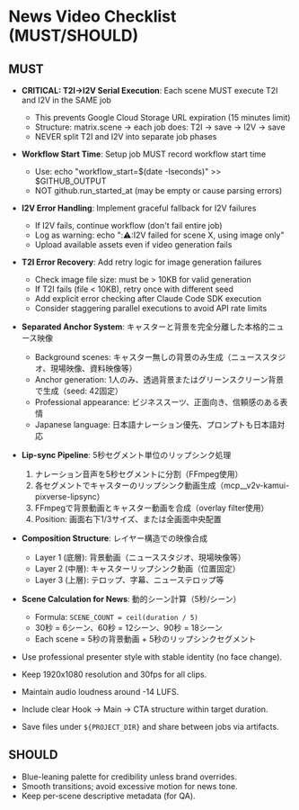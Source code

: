 # News Video Checklist (MUST/SHOULD)

## MUST
- **CRITICAL: T2I→I2V Serial Execution**: Each scene MUST execute T2I and I2V in the SAME job
  - This prevents Google Cloud Storage URL expiration (15 minutes limit)
  - Structure: matrix.scene → each job does: T2I → save → I2V → save
  - NEVER split T2I and I2V into separate job phases
- **Workflow Start Time**: Setup job MUST record workflow start time
  - Use: echo "workflow_start=$(date -Iseconds)" >> $GITHUB_OUTPUT
  - NOT github.run_started_at (may be empty or cause parsing errors)
- **I2V Error Handling**: Implement graceful fallback for I2V failures
  - If I2V fails, continue workflow (don't fail entire job)
  - Log as warning: echo "::warning::I2V failed for scene X, using image only"
  - Upload available assets even if video generation fails
- **T2I Error Recovery**: Add retry logic for image generation failures
  - Check image file size: must be > 10KB for valid generation
  - If T2I fails (file < 10KB), retry once with different seed
  - Add explicit error checking after Claude Code SDK execution
  - Consider staggering parallel executions to avoid API rate limits
- **Separated Anchor System**: キャスターと背景を完全分離した本格的ニュース映像
  - Background scenes: キャスター無しの背景のみ生成（ニューススタジオ、現場映像、資料映像等）
  - Anchor generation: 1人のみ、透過背景またはグリーンスクリーン背景で生成（seed: 42固定）
  - Professional appearance: ビジネススーツ、正面向き、信頼感のある表情
  - Japanese language: 日本語ナレーション優先、プロンプトも日本語対応

- **Lip-sync Pipeline**: 5秒セグメント単位のリップシンク処理
  1. ナレーション音声を5秒セグメントに分割（FFmpeg使用）
  2. 各セグメントでキャスターのリップシンク動画生成（mcp__v2v-kamui-pixverse-lipsync）
  3. FFmpegで背景動画とキャスター動画を合成（overlay filter使用）
  4. Position: 画面右下1/3サイズ、または全画面中央配置
  
- **Composition Structure**: レイヤー構造での映像合成
  - Layer 1 (底層): 背景動画（ニューススタジオ、現場映像等）
  - Layer 2 (中層): キャスターリップシンク動画（位置固定）
  - Layer 3 (上層): テロップ、字幕、ニューステロップ等
- **Scene Calculation for News**: 動的シーン計算（5秒/シーン）
  - Formula: `SCENE_COUNT = ceil(duration / 5)`
  - 30秒 = 6シーン、60秒 = 12シーン、90秒 = 18シーン
  - Each scene = 5秒の背景動画 + 5秒のリップシンクセグメント
- Use professional presenter style with stable identity (no face change).
- Keep 1920x1080 resolution and 30fps for all clips.
- Maintain audio loudness around -14 LUFS.
- Include clear Hook -> Main -> CTA structure within target duration.
- Save files under `${PROJECT_DIR}` and share between jobs via artifacts.

## SHOULD
- Blue-leaning palette for credibility unless brand overrides.
- Smooth transitions; avoid excessive motion for news tone.
- Keep per-scene descriptive metadata (for QA).
